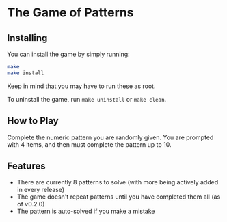 # The Game of Patterns

## Installing

You can install the game by simply running:

```bash
make
make install
```

Keep in mind that you may have to run these as root.

To uninstall the game, run `make uninstall` or `make clean`.

## How to Play

Complete the numeric pattern you are randomly given. You are prompted
with 4 items, and then must complete the pattern up to 10.

## Features

* There are currently 8 patterns to solve (with more being actively added in every release)
* The game doesn't repeat patterns until you have completed them all (as of v0.2.0)
* The pattern is auto-solved if you make a mistake
